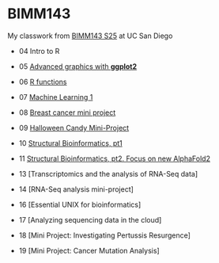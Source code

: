 # BIMM143
My classwork from [BIMM143 S25](https://bioboot.github.io/bimm143_S25/) at UC San Diego

- 04 Intro to R

- 05 [Advanced graphics with **ggplot2**](https://github.com/haileyheirigs/bimm143_github/blob/main/class05_files/class05.md)

- 06 [R functions](https://github.com/haileyheirigs/bimm143_github/blob/main/class06/class06.md)

- 07 [Machine Learning 1](https://github.com/haileyheirigs/bimm143_github/blob/main/class07/class07.md)

- 08 [Breast cancer mini project](https://github.com/haileyheirigs/bimm143_github/blob/main/class08/Class%208-%20Breast%20Cancer%20mini%20project.md)

- 09 [Halloween Candy Mini-Project](https://github.com/haileyheirigs/bimm143_github/blob/main/class09/HalloweenCandyminiproj.md)

- 10 [Structural Bioinformatics, pt1](https://github.com/haileyheirigs/bimm143_github/blob/main/class10/Class10.md)
 
- 11 [Structural Bioinformatics, pt2. Focus on new AlphaFold2](https://github.com/haileyheirigs/bimm143_github/blob/main/class11/Class11Comparative%20Structure%20Analysis.md)

- 13 [Transcriptomics and the analysis of RNA-Seq data]

- 14 [RNA-Seq analysis mini-project]

- 16 [Essential UNIX for bioinformatics]

- 17 [Analyzing sequencing data in the cloud]

- 18 [Mini Project: Investigating Pertussis Resurgence]

- 19 [Mini Project: Cancer Mutation Analysis]



